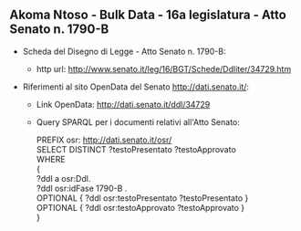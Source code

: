 ## Akoma Ntoso - Bulk Data - 16a legislatura - Atto Senato n. 1790-B ##

* Scheda del Disegno di Legge - Atto Senato n. 1790-B:
	* http url: http://www.senato.it/leg/16/BGT/Schede/Ddliter/34729.htm

* Riferimenti al sito OpenData del Senato http://dati.senato.it/:
	* Link OpenData: http://dati.senato.it/ddl/34729
	* Query SPARQL per i documenti relativi all'Atto Senato:

        PREFIX osr: <http://dati.senato.it/osr/>  
		SELECT DISTINCT ?testoPresentato ?testoApprovato  
		WHERE  
		{  
		    ?ddl a osr:Ddl.  
		    ?ddl osr:idFase 1790-B .  
		    OPTIONAL { ?ddl osr:testoPresentato ?testoPresentato }  
		    OPTIONAL { ?ddl osr:testoApprovato ?testoApprovato }  
		}
		
